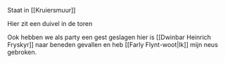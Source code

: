 Staat in [[Kruiersmuur]]

Hier zit een duivel in de toren

Ook hebben we als party een gest geslagen
hier is [[Dwinbar Heinrich Fryskyr]] naar beneden gevallen en heb [[Farly Flynt-woot|Ik]] mijn neus gebroken.


